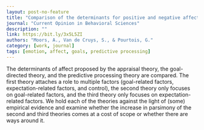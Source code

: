 ```yaml
---
layout: post-no-feature
title: "Comparison of the determinants for positive and negative affect proposed by appraisal theories, goal-directed theories, and predictive processing theories"
journal: "Current Opinion in Behavioral Sciences"
description: ""
link: https://bit.ly/3x5L5ZI
authors: "Moors, A., Van de Cruys, S., & Pourtois, G."
category: [work, journal]
tags: [emotion, affect, goals, predictive processing]
---
```


The determinants of affect proposed by the appraisal theory, the goal-directed theory, and the predictive processing theory are compared. The first theory attaches a role to multiple factors (goal-related factors, expectation-related factors, and control), the second theory only focuses on goal-related factors, and the third theory only focuses on expectation-related factors. We hold each of the theories against the light of (some) empirical evidence and examine whether the increase in parsimony of the second and third theories comes at a cost of scope or whether there are ways around it.
